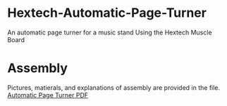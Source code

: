# Hextech-Automatic-Page-Turner
An automatic page turner for a music stand Using the Hextech Muscle Board

# Assembly 
Pictures, matierals, and explanations of  assembly are provided in the file. 
[Automatic Page Turner PDF](./Automatic%20Page%20Turner.pdf)

